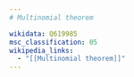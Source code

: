 ```yaml
---
# Multinomial theorem

wikidata: Q619985
msc_classification: 05
wikipedia_links:
  - "[[Multinomial theorem]]"
---
```

